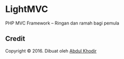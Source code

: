 # LightMVC
PHP MVC Framework – Ringan dan ramah bagi pemula

## Credit
Copyright © 2016. Dibuat oleh [Abdul Khodir](https://github.com/khodir/)
